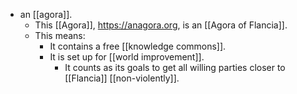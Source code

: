 - an [[agora]].
  - This [[Agora]], https://anagora.org, is an [[Agora of Flancia]].
  - This means: 
    - It contains a free [[knowledge commons]].
    - It is set up for [[world improvement]].
      - It counts as its goals to get all willing parties closer to [[Flancia]] [[non-violently]].
